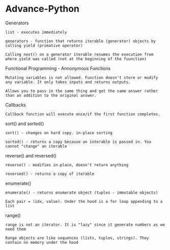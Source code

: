 # Advance-Python

Generators

    list - executes immediately
  
    generators - function that returns iterable (generator) objects by calling yield (primative operator)
  
    Calling next() on a generator iterable resumes the execution from where yield was called (not at the beginning of the fuunction)

Functional Programming - Annonymous Functions

    Mutating variables is not allowed. Function doesn't store or modify any variable. It only takes inputs and returns outputs.

    Allows you to pass in the same thing and get the same answer rather than an addition to the original answer.

Callbacks

    Callback function will execute once/if the first function completes.

sort() and sorted()

    sort() - changes on hard copy. in-place sorting
    
    sorted() - returns a copy because an interable is passed in. You cannot "change" an iterable
    
reverse() and reversed()

    reverse() - modifies in-place, doesn't return anything
    
    reversed() - returns a copy of iterable
    
enumerate()

    enumerate() - returns enumerate object (tuples - immutable objects)
    
    Each pair = (idx, value). Under the hood is a for loop appending to a list
    
range()

    range is not an iterator. It is "lazy" since it generate numbers as we need them
    
    Range objects are like sequences (lists, tuples, strings). They contain no memory under the hood
